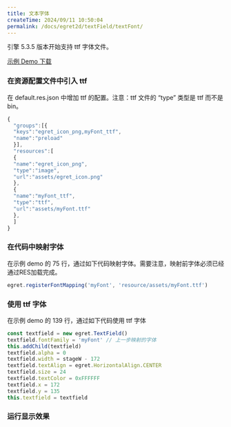 ```yaml
---
title: 文本字体
createTime: 2024/09/11 10:50:04
permalink: /docs/egret2d/textField/textFont/
---
```

引擎 5.3.5 版本开始支持 ttf 字体文件。

[示例 Demo 下载](https://docs.egret.com/engine/img/docs/2dRender/textField/ttf/MyFont.zip)

### 在资源配置文件中引入 ttf[​](#在资源配置文件中引入-ttf "在资源配置文件中引入 ttf的直接链接")

在 default.res.json 中增加 ttf 的配置。注意：ttf 文件的 “type” 类型是 ttf 而不是 bin。

```js
{
  "groups":[{
  "keys":"egret_icon_png,myFont_ttf",
  "name":"preload"
  }],
  "resources":[
  {
  "name":"egret_icon_png",
  "type":"image",
  "url":"assets/egret_icon.png"
  },
  {
  "name":"myFont_ttf",
  "type":"ttf",
  "url":"assets/myFont.ttf"
  },
  ]
}
```

### 在代码中映射字体[​](#在代码中映射字体 "在代码中映射字体的直接链接")

在示例 demo 的 75 行，通过如下代码映射字体。需要注意，映射前字体必须已经通过RES加载完成。

```js
egret.registerFontMapping('myFont', 'resource/assets/myFont.ttf')
```

### 使用 ttf 字体[​](#使用-ttf-字体 "使用 ttf 字体的直接链接")

在示例 demo 的 139 行，通过如下代码使用 ttf 字体

```js
const textfield = new egret.TextField()
textfield.fontFamily = 'myFont' // 上一步映射的字体
this.addChild(textfield)
textfield.alpha = 0
textfield.width = stageW - 172
textfield.textAlign = egret.HorizontalAlign.CENTER
textfield.size = 24
textfield.textColor = 0xFFFFFF
textfield.x = 172
textfield.y = 135
this.textfield = textfield
```

### 运行显示效果[​](#运行显示效果 "运行显示效果的直接链接")
